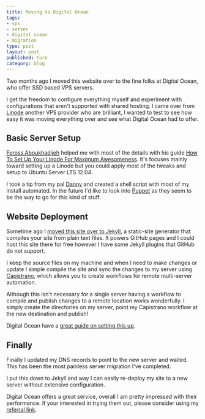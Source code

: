 ```yaml
--- 
title: Moving to Digital Ocean
tags: 
- vps
- server
- digital ocean
- migration
type: post
layout: post
published: ture
category: blog
---
```


Two months ago I moved this website over to the fine folks at Digital Ocean, who offer SSD based VPS servers.

I get the freedom to configure everything myself and experiment with configurations that aren't supported with shared hosting. I came over from [Linode](http://linode.com) another VPS provider who are brilliant, I wanted to test to see how easy it was moving everything over and see what Digital Ocean had to offer.

## Basic Server Setup

[Feross Aboukhadijeh](http://feross.org/about/) helped me with most of the details with his guide [How To Set Up Your Linode For Maximum Awesomeness](http://feross.org/how-to-setup-your-linode/). It's focuses mainly toward setting up a Linode but you could apply most of the tweaks and setup to Ubuntu Server LTS 12.04.

I took a tip from my pal [Danny](http://dannytsang.co.uk/) and created a shell script with most of my install automated. In the future I'd like to look into [Puppet](http://puppetlabs.com) as they seem to be the way to go for this kind of stuff.

## Website Deployment

Sometime ago I [moved this site over to Jekyll](http://davebradford.com/blog/moving-away-from-wordpress/), a static-site generator that compiles your site from plain text files. It powers GitHub pages and I could host this site there for free however I have some Jekyll plugins that GitHub do not support.

I keep the source files on my machine and when I need to make changes or update I simple compile the site and sync the changes to my server using [Capistrano](https://github.com/capistrano/capistrano), which allows you to create workflows for remote multi-server automation. 

Although this isn't necessary for a single server having a workflow to compile and publish changes to a remote location works wonderfully. I simply create the directories on my server, point my Capistrano workflow at the new destination and publish!

Digital Ocean have a [great guide on setting this up](https://www.digitalocean.com/community/articles/how-to-get-started-with-jekyll-on-an-ubuntu-vps).

## Finally

Finally I updated my DNS records to point to the new server and waited. This has been the most painless server migration I've completed. 

I put this down to Jekyll and way I can easily re-deploy my site to a new server without extensive configuration.

Digital Ocean offers a great service, overall I am pretty impressed with their performance. If your interested in trying them out, please consider using my [referral link](https://www.digitalocean.com/?refcode=b35972924bb4).
